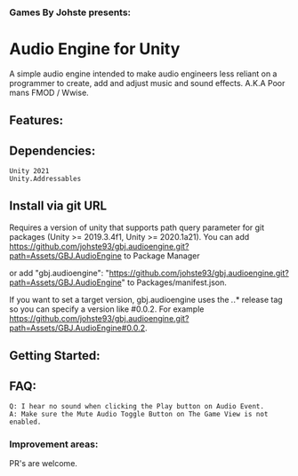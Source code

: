 ### Games By Johste presents: 
# Audio Engine for Unity

A simple audio engine intended to make audio engineers less reliant on a programmer to create, add and adjust music and sound effects. A.K.A Poor mans FMOD / Wwise.

## Features:

## Dependencies:
    Unity 2021
    Unity.Addressables

## Install via git URL

Requires a version of unity that supports path query parameter for git packages (Unity >= 2019.3.4f1, Unity >= 2020.1a21). You can add https://github.com/johste93/gbj.audioengine.git?path=Assets/GBJ.AudioEngine to Package Manager

or add "gbj.audioengine": "https://github.com/johste93/gbj.audioengine.git?path=Assets/GBJ.AudioEngine" to Packages/manifest.json.

If you want to set a target version, gbj.audioengine uses the *.*.* release tag so you can specify a version like #0.0.2. For example https://github.com/johste93/gbj.audioengine.git?path=Assets/GBJ.AudioEngine#0.0.2.

## Getting Started:

## FAQ:

```
Q: I hear no sound when clicking the Play button on Audio Event.
A: Make sure the Mute Audio Toggle Button on The Game View is not enabled.
```

### Improvement areas:

PR's are welcome.
